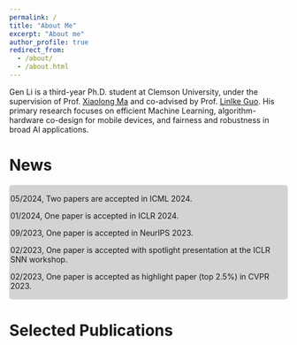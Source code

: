 ```yaml
---
permalink: /
title: "About Me"
excerpt: "About me"
author_profile: true
redirect_from: 
  - /about/
  - /about.html
---
```


Gen Li is a third-year Ph.D. student at Clemson University, under the supervision of Prof. [Xiaolong Ma](https://xiaolongma2016.com/) and co-advised by Prof. [Linlke Guo](https://cecas.clemson.edu/~linkeg/index.html). His primary research focuses on efficient Machine Learning, algorithm-hardware co-design for mobile devices, and fairness and robustness in broad AI applications.

News
======

<div style="background-color: #d3d3d3; padding: 2px; border-radius: 5px;">
  <p>05/2024, Two papers are accepted in ICML 2024.</p>
  <p>01/2024, One paper is accepted in ICLR 2024.</p>
  <p>09/2023, One paper is accepted in NeurIPS 2023.</p>
  <p>02/2023, One paper is accepted with spotlight presentation at the ICLR SNN workshop.</p>
  <p>02/2023, One paper is accepted as highlight paper (top 2.5%) in CVPR 2023.</p>
</div>

Selected Publications
======

